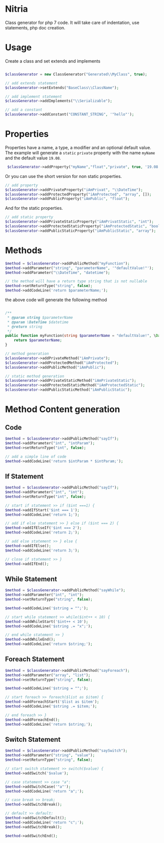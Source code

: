 # Nitria

Class generator for php 7 code. It will take care of indentation, use statements, php doc creation.

# Usage

Create a class and set extends and implements
````php

$classGenerator = new ClassGenerator("Generated\\MyClass", true);

// add extends statement
$classGenerator->setExtends("BaseClass\\ClassName");

// add implement statement
$classGenerator->addImplements("\\Serializable");

// add a constant
$classGenerator->addConstant("CONSTANT_STRING", '"hello"');
````

# Properties

Properties have a name, a type, a modifier and an optional default value. The example
will generate a `static` `private` property with the name `myName` and the default
value `19.08`.

````php
 $classGenerator->addProperty("myName","float","private", true, '19.08');
````

Or you can use the short version for non static properties.
````php
// add property
$classGenerator->addPrivateProperty("iAmPrivat", "\\DateTime");
$classGenerator->addProtectedProperty("iAmProtected", "array", []);
$classGenerator->addPublicProperty("iAmPublic", "float");
````

And for the static properties.
````php
// add static property
$classGenerator->addPrivateStaticProperty("iAmPrivatStatic", "int");
$classGenerator->addProtectedStaticProperty("iAmProtectedStatic", "bool");
$classGenerator->addPublicStaticProperty("iAmPublicStatic", "array");
````

# Methods


````php
$method = $classGenerator->addPublicMethod("myFunction");
$method->addParameter("string", "parameterName", '"defaultValue!"');
$method->addParameter("\\DateTime", "datetime");

// the method will have a return type string that is not nullable
$method->setReturnType("string", false);
$method->addCodeLine('return $parameterName;');
````

the above code will generate the following method

````php

/**
 * @param string $parameterName
 * @param \DateTime $datetime
 * @return string
 */
public function myFunction(string $parameterName = "defaultValue!", \DateTime $datetime) : string {
    return $parameterName;   
}
````

````php
// method generation
$classGenerator->addPrivateMethod("iAmPrivate");
$classGenerator->addProtectedMethod("iAmProtected");
$classGenerator->addPublicMethod("iAmPublic");

// static method generation
$classGenerator->addPrivateStaticMethod("iAmPrivateStatic");
$classGenerator->addProtectedStaticMethod("iAmProtectedStatic");
$classGenerator->addPublicStaticMethod("iAmPublicStatic");
````


# Method Content generation

## Code

````php
$method = $classGenerator->addPublicMethod("sayIf");
$method->addParameter("int", "intParam");
$method->setReturnType("int", false);

// add a simple line of code
$method->addCodeLine('return $intParam * $intParam;');
````

## If Statement
````php
$method = $classGenerator->addPublicMethod("sayIf");
$method->addParameter("int", "int");
$method->setReturnType("int", false);

// start if statement >> if ($int ===1) {
$method->addIfStart('$int === 1');
$method->addCodeLine('return 1;');

// add if else statement >> } else if ($int === 2) {
$method->addIfElseIf('$int === 2');
$method->addCodeLine('return 2;');

// add else statement >> } else {
$method->addIfElse();
$method->addCodeLine('return 3;');

// close if statement >> }
$method->addIfEnd();
````


## While Statement

````php
$method = $classGenerator->addPublicMethod("sayWhile");
$method->addParameter("int", "int");
$method->setReturnType("string", false);

$method->addCodeLine('$string = "";');

// start while statement >> while($int++ < 10) {
$method->addWhileStart('$int++ < 10');
$method->addCodeLine('$string .= "x";');

// end while statement >> }
$method->addWhileEnd();
$method->addCodeLine('return $string;');
````

## Foreach Statement

````php
$method = $classGenerator->addPublicMethod("sayForeach");
$method->addParameter("array", "list");
$method->setReturnType("string", false);

$method->addCodeLine('$string = "";');

// start foreach >> foreach($list as $item) {
$method->addForeachStart('$list as $item');
$method->addCodeLine('$string .= $item;');

// end foreach >> }
$method->addForeachEnd();
$method->addCodeLine('return $string;');
````


## Switch Statement

````php
$method = $classGenerator->addPublicMethod("saySwitch");
$method->addParameter("string", "value");
$method->setReturnType("string", false);

// start switch statement >> switch($value) {
$method->addSwitch('$value');

// case statement >> case "a":
$method->addSwitchCase('"a"');
$method->addCodeLine('return "a";');

// case break >> break;
$method->addSwitchBreak();

// default >> default:
$method->addSwitchDefault();
$method->addCodeLine('return "c";');
$method->addSwitchBreak();

$method->addSwitchEnd();
````